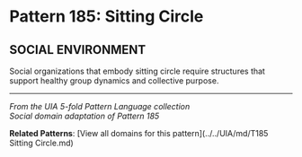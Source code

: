 # Pattern 185: Sitting Circle

## SOCIAL ENVIRONMENT

Social organizations that embody sitting circle require structures that support healthy group dynamics and collective purpose.

---

*From the UIA 5-fold Pattern Language collection*  
*Social domain adaptation of Pattern 185*

**Related Patterns**: [View all domains for this pattern](../../UIA/md/T185 Sitting Circle.md)